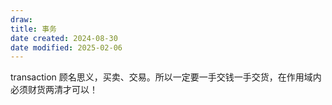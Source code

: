 ```yaml
---
draw:
title: 事务
date created: 2024-08-30
date modified: 2025-02-06
---
```


transaction 顾名思义，买卖、交易。所以一定要一手交钱一手交货，在作用域内必须财货两清才可以！
